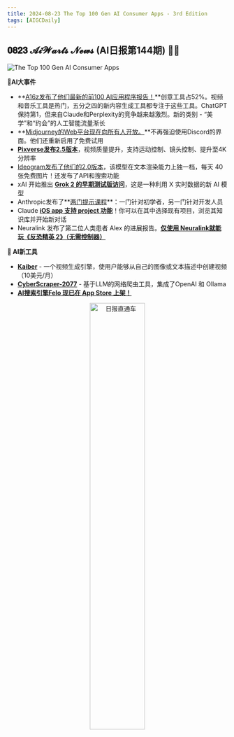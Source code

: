 ```yaml
---
title: 2024-08-23 The Top 100 Gen AI Consumer Apps - 3rd Edition
tags: [AIGCDaily]
---
```

## 𝟎𝟖𝟐𝟑 𝓐𝓲𝓦𝓪𝓻𝓽𝓼 𝓝𝓮𝔀𝓼 (AI日报第144期) 🧙📰 

![The Top 100 Gen AI Consumer Apps](https://cdn.jsdelivr.net/gh/donttal/imgbed/img/A16z%20Top%20100%20AI.jpg)

**🤯AI大事件**

- **[A16z发布了他们最新的前100 AI应用程序报告！](https://x.com/omooretweets/status/1826280454368240110/?utm_source=Newsletter&utm_medium=social&utm_campaign=the-top-100-gen-ai-consumer-apps-3rd-Edition)**创意工具占52%。视频和音乐工具是热门，五分之四的新内容生成工具都专注于这些工具。ChatGPT保持第1，但来自Claude和Perplexity的竞争越来越激烈。新的类别 - “美学”和“约会”的人工智能流量渐长
- **[Midjourney的Web平台现在向所有人开放。](https://x.com/midjourney/status/1826305298560418171/?utm_source=Newsletter&utm_medium=social&utm_campaign=the-top-100-gen-ai-consumer-apps-3rd-Edition)**不再强迫使用Discord的界面。他们还重新启用了免费试用
- [**Pixverse发布2.5版本**](https://x.com/PixVerse_/status/1826446286675153175/?utm_source=Newsletter&utm_medium=social&utm_campaign=the-top-100-gen-ai-consumer-apps-3rd-Edition)，视频质量提升，支持运动控制、镜头控制、提升至4K分辨率
- [Ideogram发布了他们的2.0版本](https://x.com/ideogram_ai/status/1826277550798278804/?utm_source=Newsletter&utm_medium=social&utm_campaign=the-top-100-gen-ai-consumer-apps-3rd-Edition)，该模型在文本渲染能力上独一档，每天 40 张免费图片！还发布了API和搜索功能
- xAI 开始推出 **[Grok 2 的早期测试版访问](https://x.com/rowancheung/status/1826285146305179800/?utm_source=Newsletter&utm_medium=social&utm_campaign=the-top-100-gen-ai-consumer-apps-3rd-Edition)**，这是一种利用 X 实时数据的新 AI 模型
- Anthropic发布了**[两门提示课程](https://x.com/alexalbert__/status/1826319786009387496/?utm_source=Newsletter&utm_medium=social&utm_campaign=the-top-100-gen-ai-consumer-apps-3rd-Edition)**：一门针对初学者，另一门针对开发人员
- Claude **[iOS app 支持 project 功能](https://x.com/testingcatalog/status/1826319207849476396/?utm_source=Newsletter&utm_medium=social&utm_campaign=the-top-100-gen-ai-consumer-apps-3rd-Edition)**！你可以在其中选择现有项目，浏览其知识库并开始新对话
- Neuralink 发布了第二位人类患者 Alex 的进展报告。**[仅使用 Neuralink就能玩《反恐精英 2》（无需控制器）](https://x.com/rowancheung/status/1826473903964717490/?utm_source=Newsletter&utm_medium=social&utm_campaign=the-top-100-gen-ai-consumer-apps-3rd-Edition)** 



**🧰 AI新工具**

- **[Kaiber](https://kaiber.ai/?utm_source=Newsletter&utm_medium=social&utm_campaign=the-top-100-gen-ai-consumer-apps-3rd-Edition)** - 一个视频生成引擎，使用户能够从自己的图像或文本描述中创建视频（10美元/月）
- **[CyberScraper-2077](https://github.com/itsOwen/CyberScraper-2077/?utm_source=Newsletter&utm_medium=social&utm_campaign=the-top-100-gen-ai-consumer-apps-3rd-Edition)** - 基于LLM的网络爬虫工具，集成了OpenAI 和 Ollama
- **[AI搜索引擎Felo 现已在 App Store 上架！](https://x.com/felo_ai/status/1826557011875823891/?utm_source=Newsletter&utm_medium=social&utm_campaign=the-top-100-gen-ai-consumer-apps-3rd-Edition)**

<p align="center">
  <img src="https://cdn.jsdelivr.net/gh/donttal/imgbed/img/newletterss.png" alt="日报直通车" width="50%"/>
</p>
